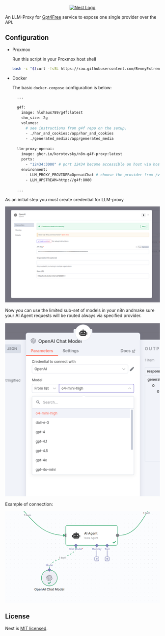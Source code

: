 <p align="center">
  <a href="http://nestjs.com/" target="blank"><img src="https://nestjs.com/img/logo-small.svg" width="120" alt="Nest Logo" /></a>
</p>

An LLM-Proxy for [Gpt4Free](https://github.com/xtekky/gpt4free) service to expose one single provider over the API.

## Configuration

* Proxmox

  Run this script in your Proxmox host shell
  
  ```bash
  bash -c "$(curl -fsSL https://raw.githubusercontent.com/BennyExtreme/n8n-g4f-proxy/master/proxmox.sh)"
  ```

* Docker

  The basic `docker-compose` configuration is below:
  
  ```bash
    ...
  
    g4f:
      image: hlohaus789/g4f:latest
      shm_size: 2g
      volumes:
        # see instructions from g4f repo on the setup.
        - ./har_and_cookies:/app/har_and_cookies
        - ./generated_media:/app/generated_media
  
    llm-proxy-openai:
      image: ghcr.io/korotovsky/n8n-g4f-proxy:latest
      ports:
        - "12434:3000" # port 12434 become accessible on host via host.docker.internal:12434 in the credentials popup
      environment:
        - LLM_PROXY_PROVIDER=OpenaiChat # choose the provider from /v1/providers
        - LLM_UPSTREAM=http://g4f:8080
  
    ...
  ```

As an initial step you must create credential for LLM-proxy

![image-1.png](images/image-1.png)

Now you can use the limited sub-set of models in your n8n andmake sure your AI Agent requests will be routed always via specified provider.

![image-2.png](images/image-2.png)

Example of connection:

![image-3.png](images/image-3.png)

## License

Nest is [MIT licensed](https://github.com/nestjs/nest/blob/master/LICENSE).
